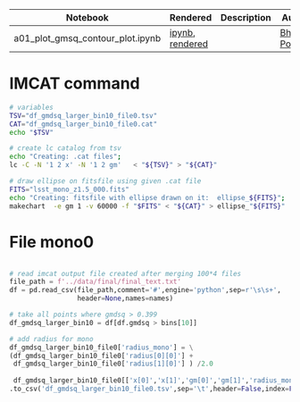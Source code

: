 |  Notebook | Rendered   | Description  |  Author |
|---|---|---|---|
| a01_plot_gmsq_contour_plot.ipynb  | [ipynb](https://github.com/bpRsh/2019_shear_analysis_after_dmstack/blob/master/Nov_2019/Nov25/a01_plot_gmsq_contour_plot.ipynb), [rendered](https://nbviewer.jupyter.org/github/bpRsh/2019_shear_analysis_after_dmstack/blob/master/Nov_2019/Nov25/a01_plot_gmsq_contour_plot.ipynb)  |   | [Bhishan Poudel](https://bhishanpdl.github.io/)  |


# IMCAT command
```bash
# variables 
TSV="df_gmdsq_larger_bin10_file0.tsv"
CAT="df_gmdsq_larger_bin10_file0.cat"
echo "$TSV"

# create lc catalog from tsv
echo "Creating: .cat files";
lc -C -N '1 2 x' -N '1 2 gm'   < "${TSV}" > "${CAT}"

# draw ellipse on fitsfile using given .cat file
FITS="lsst_mono_z1.5_000.fits"
echo "Creating: fitsfile with ellipse drawn on it:  ellipse_${FITS}";
makechart  -e gm 1 -v 60000 -f "$FITS" < "${CAT}" > ellipse_"${FITS}"
```

# File mono0
```python

# read imcat output file created after merging 100*4 files
file_path = f'../data/final/final_text.txt'
df = pd.read_csv(file_path,comment='#',engine='python',sep=r'\s\s+',
                 header=None,names=names)

# take all points where gmdsq > 0.399
df_gmdsq_larger_bin10 = df[df.gmdsq > bins[10]]

# add radius for mono
df_gmdsq_larger_bin10_file0['radius_mono'] = \
(df_gmdsq_larger_bin10_file0['radius[0][0]'] + 
 df_gmdsq_larger_bin10_file0['radius[1][0]'] ) /2.0
 
 df_gmdsq_larger_bin10_file0[['x[0]','x[1]','gm[0]','gm[1]','radius_mono']]\
.to_csv('df_gmdsq_larger_bin10_file0.tsv',sep='\t',header=False,index=False)

```
